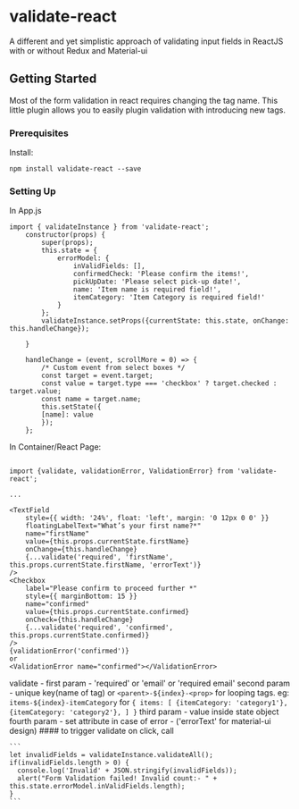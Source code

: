 # validate-react
A different and yet simplistic approach of validating input fields in ReactJS with or without Redux and Material-ui

## Getting Started

Most of the form validation in react requires changing the tag name. This little plugin allows you to easily plugin validation with introducing new tags.

### Prerequisites

Install: 
```
npm install validate-react --save
```

### Setting Up

In App.js
```
import { validateInstance } from 'validate-react';
    constructor(props) {
        super(props);
        this.state = {
            errorModel: {
                inValidFields: [],
                confirmedCheck: 'Please confirm the items!',
                pickUpDate: 'Please select pick-up date!',
                name: 'Item name is required field!',
                itemCategory: 'Item Category is required field!'
            }
        };
        validateInstance.setProps({currentState: this.state, onChange: this.handleChange});

    }

    handleChange = (event, scrollMore = 0) => {
        /* Custom event from select boxes */
        const target = event.target;
        const value = target.type === 'checkbox' ? target.checked : target.value;
        const name = target.name;
        this.setState({
        [name]: value
        });
    };

```

In Container/React Page:

```

import {validate, validationError, ValidationError} from 'validate-react';

...

<TextField
    style={{ width: '24%', float: 'left', margin: '0 12px 0 0' }}
    floatingLabelText="What’s your first name?*"
    name="firstName"
    value={this.props.currentState.firstName}
    onChange={this.handleChange}
    {...validate('required', 'firstName', this.props.currentState.firstName, 'errorText')}
/>
<Checkbox
    label="Please confirm to proceed further *"
    style={{ marginBottom: 15 }}
    name="confirmed"
    value={this.props.currentState.confirmed}
    onCheck={this.handleChange}
    {...validate('required', 'confirmed', this.props.currentState.confirmed)}
/>
{validationError('confirmed')}
or
<ValidationError name="confirmed"></ValidationError>
```

validate - 
    first param - 'required' or 'email' or 'required email'
    second param - unique key(name of tag) or `<parent>-${index}-<prop>` for looping tags. eg:          `items-${index}-itemCategory` for 
        ```{
            items: [
                {itemCategory: 'category1'},
                {itemCategory: 'category2'},
            ]
        }```
    third param - value inside state object
    fourth param - set attribute in case of error - ('errorText' for material-ui design)
    #### to trigger validate on click, call 

    ```
    let invalidFields = validateInstance.validateAll();
    if(invalidFields.length > 0) {
      console.log('Invalid' + JSON.stringify(invalidFields));
      alert("Form Validation failed! Invalid count:- " + this.state.errorModel.inValidFields.length);
    }
    ```